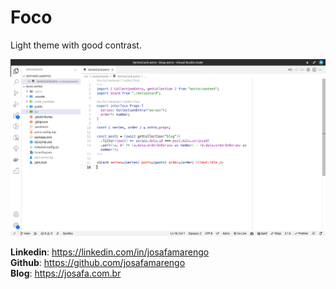 # Foco

Light theme with good contrast.

![screenshot](https://raw.githubusercontent.com/josafamarengo/focus/main/screenshot.png)

**Linkedin**: https://linkedin.com/in/josafamarengo <br>
**Github**: https://github.com/josafamarengo <br>
**Blog**: https://josafa.com.br
